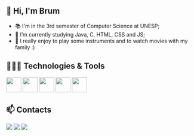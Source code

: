 ## 👋 Hi, I'm Brum 
- 📚 I'm in the 3rd semester of Computer Science at UNESP;
- 🌱 I’m currently studying Java, C, HTML, CSS and JS;
- 🎸 I really enjoy to play some instruments and to watch movies with my family :) 

## 👨🏻‍💻 Technologies & Tools
<img src="https://cdn.jsdelivr.net/gh/devicons/devicon/icons/c/c-original.svg" width="40" height="40"/> <img src="https://cdn.jsdelivr.net/gh/devicons/devicon/icons/java/java-original.svg" width="40" height="40"/> <img src="https://cdn.jsdelivr.net/gh/devicons/devicon/icons/postgresql/postgresql-original.svg" width="40" height="40"/> <img src="https://cdn.jsdelivr.net/gh/devicons/devicon/icons/javascript/javascript-original.svg" width="40" height="40"/>  <img src="https://cdn.jsdelivr.net/gh/devicons/devicon/icons/git/git-original.svg" width="40" height="40"/>
          

## 📫 Contacts
<div>
<a href="https://instagram.com/_gbrum_" target="_blank"><img loading="lazy" src="https://img.shields.io/badge/-Instagram-%23E4405F?style=for-the-badge&logo=instagram&logoColor=white" target="_blank"></a>
<a href = "mailto:gabrielbrum2805@gmail.com"><img loading="lazy" src="https://img.shields.io/badge/Gmail-D14836?style=for-the-badge&logo=gmail&logoColor=white" target="_blank"></a>
<a href="https://www.linkedin.com/in/gabriel-brum-703982195/" target="_blank"><img loading="lazy" src="https://img.shields.io/badge/-LinkedIn-%230077B5?style=for-the-badge&logo=linkedin&logoColor=white" target="_blank"></a>   
</div>
          
<!---
gabrielmbrum/gabrielmbrum is a ✨ special ✨ repository because its `README.md` (this file) appears on your GitHub profile.
You can click the Preview link to take a look at your changes.
--->
